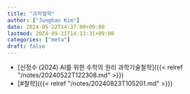 ```yaml
---
title: "과학철학"
author: ["Junghan Kim"]
date: 2024-05-22T14:37:00+09:00
lastmod: 2024-09-21T14:13:31+09:00
categories: ["meta"]
draft: false
---
```


-   [신정수 (2024) AI를 위한 수학의 원리 과학기술철학]({{< relref "/notes/20240522T122308.md" >}})
-   [#철학]({{< relref "/notes/20240823T105201.md" >}})
